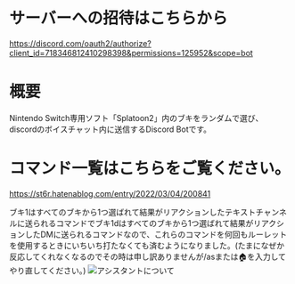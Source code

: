 # サーバーへの招待はこちらから

https://discord.com/oauth2/authorize?client_id=718346812410298398&permissions=125952&scope=bot

# 概要

Nintendo Switch専用ソフト「Splatoon2」内のブキをランダムで選び、discordのボイスチャット内に送信するDiscord Botです。

# コマンド一覧はこちらをご覧ください。
https://st6r.hatenablog.com/entry/2022/03/04/200841

 

ブキ1はすべてのブキから1つ選ばれて結果がリアクションしたテキストチャンネルに送られるコマンドでブキ1dはすべてのブキから1つ選ばれて結果がリアクションしたDMに送られるコマンドなので、これらのコマンドを何回もルーレットを使用するときにいちいち打たなくても済むようになりました。(たまになぜか反応してくれなくなるのでその時は申し訳ありませんが/asまたは🏠を入力してやり直してください。)
![アシスタントについて](https://github.com/ReelleZ/wrand/blob/main/examass.gif)
